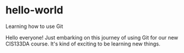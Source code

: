 # hello-world
Learning how to use Git

Hello everyone! Just embarking on this journey of using Git for our new CIS133DA course.  It's kind of exciting to be learning new things.
